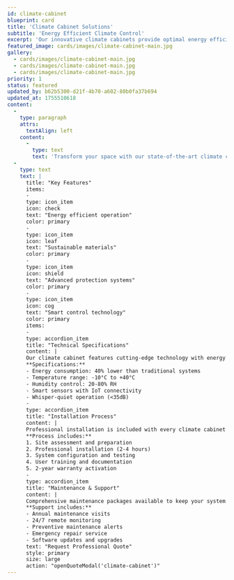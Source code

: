 ```yaml
---
id: climate-cabinet
blueprint: card
title: 'Climate Cabinet Solutions'
subtitle: 'Energy Efficient Climate Control'
excerpt: 'Our innovative climate cabinets provide optimal energy efficiency and sustainability for your climate control needs.'
featured_image: cards/images/climate-cabinet-main.jpg
gallery:
  - cards/images/climate-cabinet-main.jpg
  - cards/images/climate-cabinet-main.jpg
  - cards/images/climate-cabinet-main.jpg
priority: 1
status: featured
updated_by: b62b5300-d21f-4b70-a602-80b0fa37b694
updated_at: 1755510618
content:
  -
    type: paragraph
    attrs:
      textAlign: left
    content:
      -
        type: text
        text: 'Transform your space with our state-of-the-art climate cabinet technology designed for maximum efficiency and sustainability.'
  -
    type: text
    text: |
      title: "Key Features"
      items:
      -
      type: icon_item
      icon: check
      text: "Energy efficient operation"
      color: primary
      -
      type: icon_item
      icon: leaf
      text: "Sustainable materials"
      color: primary
      -
      type: icon_item
      icon: shield
      text: "Advanced protection systems"
      color: primary
      -
      type: icon_item
      icon: cog
      text: "Smart control technology"
      color: primary
      items:
      -
      type: accordion_item
      title: "Technical Specifications"
      content: |
      Our climate cabinet features cutting-edge technology with energy efficiency ratings exceeding industry standards.
      **Specifications:**
      - Energy consumption: 40% lower than traditional systems
      - Temperature range: -10°C to +40°C
      - Humidity control: 20-80% RH
      - Smart sensors with IoT connectivity
      - Whisper-quiet operation (<35dB)
      -
      type: accordion_item
      title: "Installation Process"
      content: |
      Professional installation is included with every climate cabinet purchase. Our certified technicians ensure optimal placement and configuration.
      **Process includes:**
      1. Site assessment and preparation
      2. Professional installation (2-4 hours)
      3. System configuration and testing
      4. User training and documentation
      5. 2-year warranty activation
      -
      type: accordion_item
      title: "Maintenance & Support"
      content: |
      Comprehensive maintenance packages available to keep your system running at peak efficiency.
      **Support includes:**
      - Annual maintenance visits
      - 24/7 remote monitoring
      - Preventive maintenance alerts
      - Emergency repair service
      - Software updates and upgrades
      text: "Request Professional Quote"
      style: primary
      size: large
      action: "openQuoteModal('climate-cabinet')"
---
```

